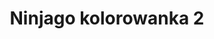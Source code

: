 ---
title: Ninjago kolorowanka 2
description: Kolorowanka Ninjago - wariant 2
canonical: /dla-chlopcow/ninjago
variant_of: ninjago
tags:
- dla-chlopcow
- ninjago
---